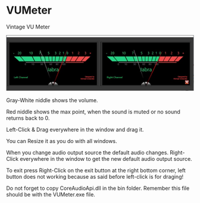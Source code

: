 # VUMeter
Vintage VU Meter

![GitHub Logo](vumeter.jpg)

Gray-White niddle shows the volume.

Red niddle shows the max point, when the sound is muted or no sound returns back to 0.

Left-Click & Drag everywhere in the window and drag it.

You can Resize it as you do with all windows.

When you change audio output source the default audio changes.  Right-Click everywhere in the window to get the new default audio output source.

To exit press Right-Click on the exit button at the right bottom corner, left button does not working because as said before left-click is for draging!

Do not forget to copy CoreAudioApi.dll in the bin folder.  Remember this file should be with the VUMeter.exe file.  


